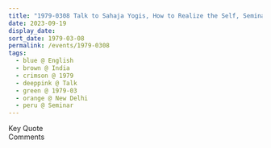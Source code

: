```yaml
---
title: "1979-0308 Talk to Sahaja Yogis, How to Realize the Self, Seminar, New Delhi, India"
date: 2023-09-19
display_date: 
sort_date: 1979-03-08
permalink: /events/1979-0308
tags:
  - blue @ English
  - brown @ India
  - crimson @ 1979
  - deeppink @ Talk
  - green @ 1979-03
  - orange @ New Delhi
  - peru @ Seminar
---
```


<wave-list>
  <list-title color="green" width="75">Key Quote</list-title>
  <list-item color="BlanchedAlmond"  width="200"></list-item>
  <list-item color="Lavender"></list-item>
  <list-item color="BlanchedAlmond"></list-item>
</wave-list>

<br>

<wave-list>
  <list-title color="green" width="75">Comments</list-title>
  <list-item color="BlanchedAlmond"  width="200"></list-item>
  <list-item color="Lavender"></list-item>
  <list-item color="BlanchedAlmond"></list-item>
</wave-list>